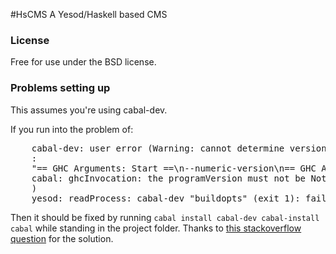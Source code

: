 #HsCMS
A Yesod/Haskell based CMS

### License ###

Free for use under the BSD license.


### Problems setting up ###

This assumes you're using cabal-dev.

If you run into the problem of:

<pre>
    cabal-dev: user error (Warning: cannot determine version of /home/user/.cabal/bin/fake-ghc-cabal-dev
    :
    "== GHC Arguments: Start ==\n--numeric-version\n== GHC Arguments: End ==\n"
    cabal: ghcInvocation: the programVersion must not be Nothing
    )
    yesod: readProcess: cabal-dev "buildopts" (exit 1): failed
</pre>

Then it should be fixed by running `cabal install cabal-dev cabal-install cabal` while standing in the project folder. 
Thanks to [this stackoverflow question](http://stackoverflow.com/questions/13659011/ghcinvocation-the-programversion-must-not-be-nothing) for the solution.
